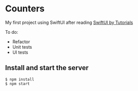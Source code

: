 # Counters

My first project using SwiftUI after reading [SwiftUI by Tutorials](https://www.raywenderlich.com/books/swiftui-by-tutorials/v3.0)

To do:
- Refactor
- Unit tests
- UI tests

## Install and start the server

```
$ npm install
$ npm start
```
